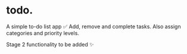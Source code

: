# todo.

A simple to-do list app ✅
Add, remove and complete tasks. Also assign categories and priority levels.

Stage 2 functionality to be added ✨
